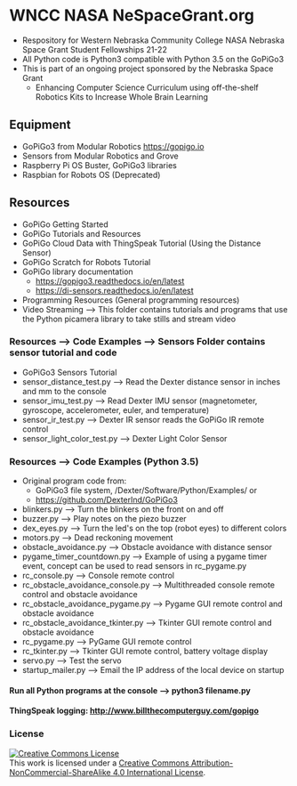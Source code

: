 # WNCC NASA NeSpaceGrant.org
- Respository for Western Nebraska Community College NASA Nebraska Space Grant Student Fellowships 21-22
- All Python code is Python3 compatible with Python 3.5 on the GoPiGo3
- This is part of an ongoing project sponsored by the Nebraska Space Grant
  - Enhancing Computer Science Curriculum using off-the-shelf Robotics Kits to Increase Whole Brain Learning
## Equipment
- GoPiGo3 from Modular Robotics https://gopigo.io
- Sensors from Modular Robotics and Grove
- Raspberry Pi OS Buster, GoPiGo3 libraries
- Raspbian for Robots OS (Deprecated)
## Resources
- GoPiGo Getting Started
- GoPiGo Tutorials and Resources
- GoPiGo Cloud Data with ThingSpeak Tutorial (Using the Distance Sensor)
- GoPiGo Scratch for Robots Tutorial
- GoPiGo library documentation
  - https://gopigo3.readthedocs.io/en/latest
  - https://di-sensors.readthedocs.io/en/latest
- Programming Resources (General programming resources)
- Video Streaming --> This folder contains tutorials and programs that use the Python picamera library to take stills and stream video
### Resources --> Code Examples --> Sensors Folder contains sensor tutorial and code
- GoPiGo3 Sensors Tutorial
- sensor_distance_test.py --> Read the Dexter distance sensor in inches and mm to the console
- sensor_imu_test.py --> Read Dexter IMU sensor (magnetometer, gyroscope, accelerometer, euler, and temperature)
- sensor_ir_test.py --> Dexter IR sensor reads the GoPiGo IR remote control
- sensor_light_color_test.py --> Dexter Light Color Sensor
### Resources --> Code Examples (Python 3.5)
- Original program code from:
  - GoPiGo3 file system, /Dexter/Software/Python/Examples/ or
  - https://github.com/DexterInd/GoPiGo3
- blinkers.py --> Turn the blinkers on the front on and off
- buzzer.py --> Play notes on the piezo buzzer
- dex_eyes.py --> Turn the led's on the top (robot eyes) to different colors
- motors.py --> Dead reckoning movement
- obstacle_avoidance.py --> Obstacle avoidance with distance sensor
- pygame_timer_countdown.py --> Example of using a pygame timer event, concept can be used to read sensors in rc_pygame.py
- rc_console.py --> Console remote control
- rc_obstacle_avoidance_console.py --> Multithreaded console remote control and obstacle avoidance
- rc_obstacle_avoidance_pygame.py --> Pygame GUI remote control and obstacle avoidance
- rc_obstacle_avoidance_tkinter.py --> Tkinter GUI remote control and obstacle avoidance
- rc_pygame.py --> PyGame GUI remote control
- rc_tkinter.py --> Tkinter GUI remote control, battery voltage display
- servo.py --> Test the servo
- startup_mailer.py --> Email the IP address of the local device on startup
#### Run all Python programs at the console --> python3 filename.py
#### ThingSpeak logging: http://www.billthecomputerguy.com/gopigo 
### License
<a rel="license" href="http://creativecommons.org/licenses/by-nc-sa/4.0/"><img alt="Creative Commons License" style="border-width:0" src="https://i.creativecommons.org/l/by-nc-sa/4.0/88x31.png" /></a><br />This work is licensed under a <a rel="license" href="http://creativecommons.org/licenses/by-nc-sa/4.0/">Creative Commons Attribution-NonCommercial-ShareAlike 4.0 International License</a>.
